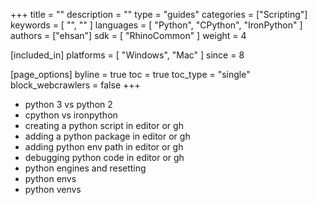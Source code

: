 +++
title = ""
description = ""
type = "guides"
categories = ["Scripting"]
keywords = [ "", "" ]
languages = [ "Python", "CPython", "IronPython" ]
authors = ["ehsan"]
sdk = [ "RhinoCommon" ]
weight = 4

[included_in]
platforms = [ "Windows", "Mac" ]
since = 8

[page_options]
byline = true
toc = true
toc_type = "single"
block_webcrawlers = false
+++

- python 3 vs python 2
- cpython vs ironpython
- creating a python script in editor or gh
- adding a python package in editor or gh
- adding python env path in editor or gh
- debugging python code in editor or gh
- python engines and resetting
- python envs
- python venvs